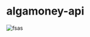 ﻿# algamoney-api
 
 ![fsas](https://user-images.githubusercontent.com/7306453/92062420-181e1980-ed6f-11ea-95c7-aa77f10a1dce.jpg)
